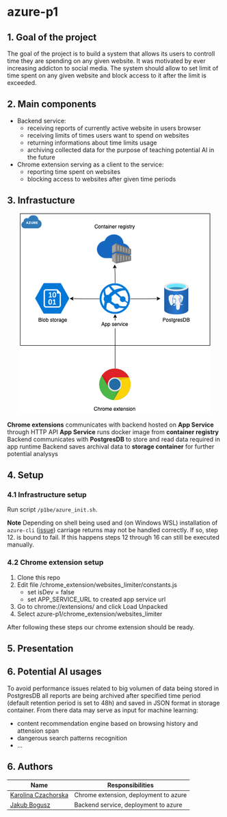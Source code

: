 # azure-p1

## 1. Goal of the project

The goal of the project is to build a system that allows its users to controll time they are spending on any given website.
It was motivated by ever increasing addicton to social media.
The system should allow to set limit of time spent on any given website and block access to it after the limit is exceeded.

## 2. Main components

- Backend service:
  - receiving reports of currently active website in users browser
  - receiving limits of times users want to spend on websites
  - returning informations about time limits usage
  - archiving collected data for the purpose of teaching potential AI in the future
- Chrome extension serving as a client to the service:
  - reporting time spent on websites
  - blocking access to websites after given time periods

## 3. Infrastucture

<p align="center">
  <img src="https://github.com/boguszj/azure-p1/blob/main/assets/infra.drawio.png" alt="Infrastructure diagram"/>
</p>

**Chrome extensions** communicates with backend hosted on **App Service** through HTTP API
**App Service** runs docker image from **container registry**
Backend communicates with **PostgresDB** to store and read data required in app runtime
Backend saves archival data to **storage container** for further potential analysys

## 4. Setup

### 4.1 Infrastructure setup

Run script ``/p1be/azure_init.sh``.

**Note** Depending on shell being used and (on Windows WSL) installation of ``azure-cli`` ([issue](https://github.com/Azure/azure-cli/issues/15745))
carriage returns may not be handled correctly. If so, step 12. is bound to fail. If this happens steps 12 through 16 can still be executed manually.

### 4.2 Chrome extension setup
1. Clone this repo
2. Edit file /chrome_extension/websites_limiter/constants.js
   - set isDev = false
   - set APP_SERVICE_URL to created app service url 
3. Go to chrome://extensions/ and click Load Unpacked
4. Select azure-p1/chrome_extension/websites_limiter

After following these steps our chrome extension should be ready.

## 5. Presentation

<Youtube video to be embedded>

## 6. Potential AI usages

To avoid performance issues related to big volumen of data being stored in PostgresDB all reports are being archived after specified time period
(default retention period is set to 48h) and saved in JSON format in storage container. From there data may serve as input for machine learning:

- content recommendation engine based on browsing history and attension span
- dangerous search patterns recognition
- ...
  
## 6. Authors
  
| Name                                                  | Responsibilities                      |
|-------------------------------------------------------|---------------------------------------|
| [Karolina Czachorska](https://github.com/karolina-cz) | Chrome extension, deployment to azure |
| [Jakub Bogusz](https://github.com/boguszj)            | Backend service, deployment to azure  |
